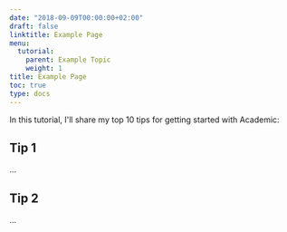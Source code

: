 ```yaml
---
date: "2018-09-09T00:00:00+02:00"
draft: false
linktitle: Example Page
menu:
  tutorial:
    parent: Example Topic
    weight: 1
title: Example Page
toc: true
type: docs
---
```


In this tutorial, I'll share my top 10 tips for getting started with Academic:



## Tip 1

...

## Tip 2

...
